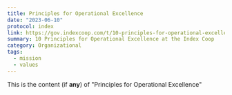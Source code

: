 ```yaml
---
title: Principles for Operational Excellence
date: "2023-06-10"
protocol: index
link: https://gov.indexcoop.com/t/10-principles-for-operational-excellence-at-the-index-coop/4369
summary: 10 Principles for Operational Excellence at the Index Coop
category: Organizational
tags:
  - mission
  - values
---
```


This is the content (if **any**) of "Principles for Operational Excellence"
